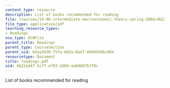 ```yaml
---
content_type: resource
description: List of books recommended for reading
file: /courses/14-06-intermediate-macroeconomic-theory-spring-2004/4b22ed475c77e7932d04aa9d607b7f8c_readings.pdf
file_type: application/pdf
learning_resource_types:
- Readings
ocw_type: OCWFile
parent_title: Readings
parent_type: CourseSection
parent_uid: 62ea2630-757a-8d2a-6ad7-8d9450dbc66e
resourcetype: Document
title: readings.pdf
uid: 4b22ed47-5c77-e793-2d04-aa9d607b7f8c
---
```

List of books recommended for reading

